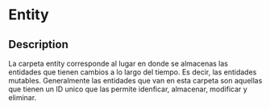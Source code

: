 # Entity

## Description
La carpeta entity corresponde al lugar en donde se almacenas las entidades que tienen cambios a lo largo del tiempo. Es decir, las entidades mutables. Generalmente las entidades que van en esta carpeta son aquellas que tienen un ID unico que las permite idenficar, almacenar, modificar y eliminar.